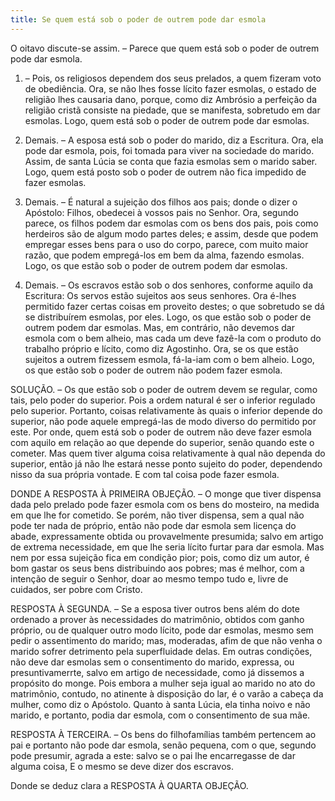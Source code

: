 ```yaml
---
title: Se quem está sob o poder de outrem pode dar esmola
---
```


O oitavo discute-se assim. – Parece que quem está sob o poder de outrem pode dar esmola.  

1. – Pois, os religiosos dependem dos seus prelados, a quem fizeram voto de obediência. Ora, se não lhes fosse lícito fazer esmolas, o estado de religião lhes causaria dano, porque, como diz Ambrósio a perfeição da religião cristã consiste na piedade, que se manifesta, sobretudo em dar esmolas. Logo, quem está sob o poder de outrem pode dar esmolas.  

2. Demais. – A esposa está sob o poder do marido, diz a Escritura. Ora, ela pode dar esmola, pois, foi tomada para viver na sociedade do marido. Assim, de santa Lúcia se conta que fazia esmolas sem o marido saber. Logo, quem está posto sob o poder de outrem não fica impedido de fazer esmolas.  

3. Demais. – É natural a sujeição dos filhos aos pais; donde o dizer o Apóstolo: Filhos, obedecei à vossos pais no Senhor. Ora, segundo parece, os filhos podem dar esmolas com os bens dos pais, pois como herdeiros são de algum modo partes deles; e assim, desde que podem empregar esses bens para o uso do corpo, parece, com muito maior razão, que podem empregá-los em bem da alma, fazendo esmolas. Logo, os que estão sob o poder de outrem podem dar esmolas.  

4. Demais. – Os escravos estão sob o dos senhores, conforme aquilo da Escritura: Os servos estão sujeitos aos seus senhores. Ora é-lhes permitido fazer certas coisas em proveito destes; o que sobretudo se dá se distribuírem esmolas, por eles. Logo, os que estão sob o poder de outrem podem dar esmolas.  Mas, em contrário, não devemos dar esmola com o bem alheio, mas cada um deve fazê-la com o produto do trabalho próprio e lícito, como diz Agostinho. Ora, se os que estão sujeitos a outrem fizessem esmola, fá-la-iam com o bem alheio. Logo, os que estão sob o poder de outrem não podem fazer esmola.  

SOLUÇÃO. – Os que estão sob o poder de outrem devem se regular, como tais, pelo poder do superior. Pois a ordem natural é ser o inferior regulado pelo superior. Portanto, coisas relativamente às quais o inferior depende do superior, não pode aquele empregá-las de modo diverso do permitido por este. Por onde, quem está sob o poder de outrem não deve fazer esmola com aquilo em relação ao que depende do superior, senão quando este o cometer. Mas quem tiver alguma coisa relativamente à qual não dependa do superior, então já não lhe estará nesse ponto sujeito do poder, dependendo nisso da sua própria vontade. E com tal coisa pode fazer esmola.  

DONDE A RESPOSTA À PRIMEIRA OBJEÇÃO. – O monge que tiver dispensa dada pelo prelado pode fazer esmola com os bens do mosteiro, na medida em que lhe for cometido. Se porém, não tiver dispensa, sem a qual não pode ter nada de próprio, então não pode dar esmola sem licença do abade, expressamente obtida ou provavelmente presumida; salvo em artigo de extrema necessidade, em que lhe seria lícito furtar para dar esmola. Mas nem por essa sujeição fica em condição pior; pois, como diz um autor, é bom gastar os seus bens distribuindo aos pobres; mas é melhor, com a intenção de seguir o Senhor, doar ao mesmo tempo tudo e, livre de cuidados, ser pobre com Cristo.  

RESPOSTA À SEGUNDA. – Se a esposa tiver outros bens além do dote ordenado a prover às necessidades do matrimônio, obtidos com ganho próprio, ou de qualquer outro modo lícito, pode dar esmolas, mesmo sem pedir o assentimento do marido; mas, moderadas, afim de que não venha o marido sofrer detrimento pela superfluidade delas. Em outras condições, não deve dar esmolas sem o consentimento do marido, expressa, ou presuntivamerrte, salvo em artigo de necessidade, como já dissemos a propósito do monge. Pois embora a mulher seja igual ao marido no ato do matrimônio, contudo, no atinente à disposição do lar, é o varão a cabeça da mulher, como diz o Apóstolo. Quanto à santa Lúcia, ela tinha noivo e não marido, e portanto, podia dar esmola, com o consentimento de sua mãe.  

RESPOSTA À TERCEIRA. – Os bens do filhofamílias também pertencem ao pai e portanto não pode dar esmola, senão pequena, com o que, segundo pode presumir, agrada a este: salvo se o pai lhe encarregasse de dar alguma coisa, E o mesmo se deve dizer dos escravos.  

Donde se deduz clara a RESPOSTA À QUARTA OBJEÇÃO.
